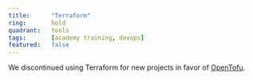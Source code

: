 ```yaml
---
title:      "Terraform"
ring:       hold
quadrant:   tools
tags:       [academy training, devops]
featured:   false
---
```


We discontinued using Terraform for new projects in favor of [OpenTofu](/platforms-and-aoe-services/opentofu/).

